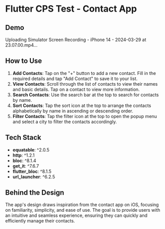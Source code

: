 # Flutter CPS Test - Contact App

## Demo


Uploading Simulator Screen Recording - iPhone 14 - 2024-03-29 at 23.07.00.mp4…


## How to Use

1. **Add Contacts**: Tap on the "+" button to add a new contact. Fill in the required details and tap "Add Contact" to save it to your list.
2. **View Contacts**: Scroll through the list of contacts to view their names and basic details. Tap on a contact to view more information.
3. **Search Contacts**: Use the search bar at the top to search for contacts by name.
4. **Sort Contacts**: Tap the sort icon at the top to arrange the contacts alphabetically by name in ascending or descending order.
5. **Filter Contacts**: Tap the filter icon at the top to open the popup menu and select a city to filter the contacts accordingly.


## Tech Stack

- **equatable**: ^2.0.5
- **http**: ^1.2.1
- **bloc**: ^8.1.4
- **get_it**: ^7.6.7
- **flutter_bloc**: ^8.1.5
- **url_launcher**: ^6.2.5


## Behind the Design
The app's design draws inspiration from the contact app on iOS, focusing on familiarity, simplicity, and ease of use. The goal is to provide users with an intuitive and seamless experience, ensuring they can quickly and efficiently manage their contacts.
